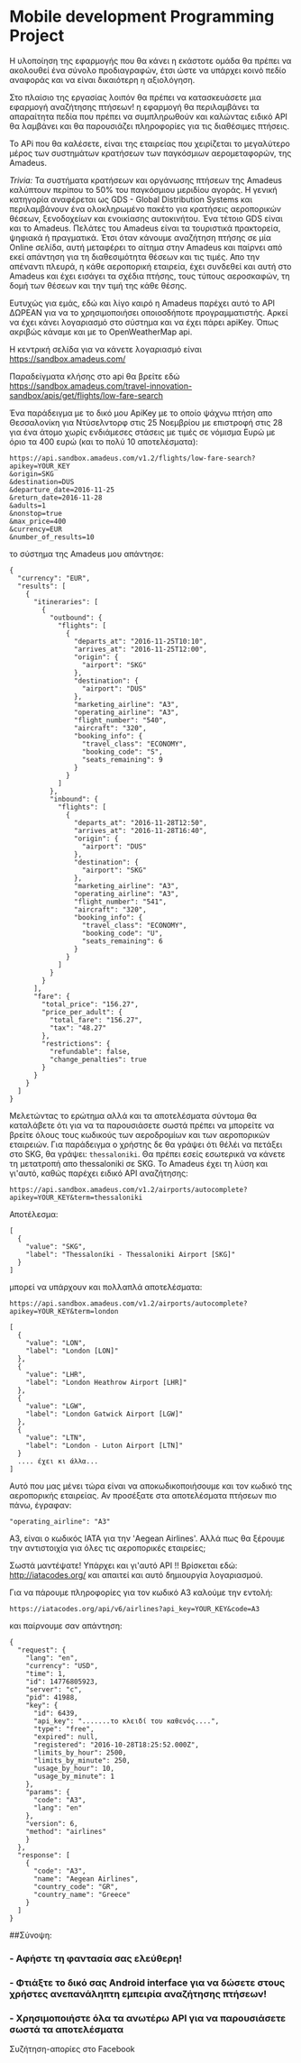 # Mobile development Programming Project
 
Η υλοποίηση της εφαρμογής που θα κάνει η εκάστοτε ομάδα θα πρέπει να ακολουθεί ένα σύνολο προδιαγραφών, έτσι ώστε να υπάρχει κοινό πεδίο αναφοράς και να είναι δικαιότερη η αξιολόγηση.

Στο πλαίσιο της εργασίας λοιπόν θα πρέπει να κατασκευάσετε μια εφαρμογή αναζήτησης πτήσεων! η εφαρμογή θα περιλαμβάνει τα απαραίτητα πεδία που πρέπει να συμπληρωθούν και καλώντας ειδικό API θα λαμβάνει και θα παρουσιάζει πληροφορίες για τις διαθέσιμες πτήσεις.

Το APi που θα καλέσετε, είναι της εταιρείας που χειρίζεται το μεγαλύτερο μέρος των συστημάτων κρατήσεων των παγκόσμιων αερομεταφορών, της Amadeus. 

_Trivia:_
Τα συστήματα κρατήσεων και οργάνωσης πτήσεων της Amadeus καλύπτουν περίπου το 50% του παγκόσμιου μεριδίου αγοράς. Η γενική κατηγορία αναφέρεται ως GDS - Global Distribution Systems και περιλαμβάνουν ένα ολοκληρωμένο πακέτο για κρατήσεις αεροπορικών θέσεων, ξενοδοχείων και ενοικίασης αυτοκινήτου. Ένα τέτοιο GDS είναι και το Amadeus. Πελάτες του Amadeus είναι τα τουριστικά πρακτορεία, ψηφιακά ή πραγματικά. Έτσι όταν κάνουμε αναζήτηση πτήσης σε μία Online σελίδα, αυτή μεταφέρει το αίτημα στην Amadeus και παίρνει από εκεί απάντηση για τη διαθεσιμότητα θέσεων και τις τιμές. Απο την απέναντι πλευρά, η κάθε αεροπορική εταιρεία, έχει συνδεθεί και αυτή στο Amadeus και έχει εισάγει τα σχέδια πτήσης, τους τύπους αεροσκαφών, τη δομή των θέσεων και την τιμή της κάθε θέσης.

Ευτυχώς για εμάς, εδώ και λίγο καιρό η Amadeus παρέχει αυτό το API ΔΩΡΕΑΝ για να το χρησιμοποιήσει οποιοσδήποτε προγραμματιστής. Αρκεί να έχει κάνει λογαριασμό στο σύστημα και να έχει πάρει apiKey. Όπως ακριβώς κάναμε και με το OpenWeatherMap api.

Η κεντρική σελίδα για να κάνετε λογαριασμό είναι https://sandbox.amadeus.com/ 

Παραδείγματα κλήσης στο api θα βρείτε εδώ https://sandbox.amadeus.com/travel-innovation-sandbox/apis/get/flights/low-fare-search

Ένα παράδειγμα με το δικό μου ApiKey με το οποίο ψάχνω πτήση απο Θεσσαλονίκη για Ντύσελντορφ στις 25 Νοεμβρίου με επιστροφή στις 28 για ένα άτομο χωρίς ενδιάμεσες στάσεις με τιμές σε νόμισμα Ευρώ με όριο τα 400 ευρώ (και το πολύ 10 αποτελέσματα):

```
https://api.sandbox.amadeus.com/v1.2/flights/low-fare-search?
apikey=YOUR_KEY
&origin=SKG
&destination=DUS
&departure_date=2016-11-25
&return_date=2016-11-28
&adults=1
&nonstop=true
&max_price=400
&currency=EUR
&number_of_results=10
```

το σύστημα της Amadeus μου απάντησε:

```
{
  "currency": "EUR",
  "results": [
    {
      "itineraries": [
        {
          "outbound": {
            "flights": [
              {
                "departs_at": "2016-11-25T10:10",
                "arrives_at": "2016-11-25T12:00",
                "origin": {
                  "airport": "SKG"
                },
                "destination": {
                  "airport": "DUS"
                },
                "marketing_airline": "A3",
                "operating_airline": "A3",
                "flight_number": "540",
                "aircraft": "320",
                "booking_info": {
                  "travel_class": "ECONOMY",
                  "booking_code": "S",
                  "seats_remaining": 9
                }
              }
            ]
          },
          "inbound": {
            "flights": [
              {
                "departs_at": "2016-11-28T12:50",
                "arrives_at": "2016-11-28T16:40",
                "origin": {
                  "airport": "DUS"
                },
                "destination": {
                  "airport": "SKG"
                },
                "marketing_airline": "A3",
                "operating_airline": "A3",
                "flight_number": "541",
                "aircraft": "320",
                "booking_info": {
                  "travel_class": "ECONOMY",
                  "booking_code": "U",
                  "seats_remaining": 6
                }
              }
            ]
          }
        }
      ],
      "fare": {
        "total_price": "156.27",
        "price_per_adult": {
          "total_fare": "156.27",
          "tax": "48.27"
        },
        "restrictions": {
          "refundable": false,
          "change_penalties": true
        }
      }
    }
  ]
}

```

Μελετώντας το ερώτημα αλλά και τα αποτελέσματα σύντομα θα καταλάβετε ότι για να τα παρουσιάσετε σωστά πρέπει να μπορείτε να βρείτε όλους τους κωδικούς των αεροδρομίων και των αεροπορικών εταιρειών. Για παράδειγμα ο χρήστης δε θα γράψει ότι θέλέι να πετάξει στο SKG, θα γράψει: ```thessaloniki```. Θα πρέπει εσείς εσωτερικά να κάνετε τη μετατροπή απο thessaloniki σε SKG. To Amadeus έχει τη λύση και γι'αυτό, καθώς παρέχει ειδικό API αναζήτησης:

```
https://api.sandbox.amadeus.com/v1.2/airports/autocomplete?apikey=YOUR_KEY&term=thessaloniki
```

Αποτέλεσμα:

```
[
  {
    "value": "SKG",
    "label": "Thessaloníki - Thessaloniki Airport [SKG]"
  }
]
```

μπορεί να υπάρχουν και πολλαπλά αποτελέσματα:

```
https://api.sandbox.amadeus.com/v1.2/airports/autocomplete?apikey=YOUR_KEY&term=london
```


```
[
  {
    "value": "LON",
    "label": "London [LON]"
  },
  {
    "value": "LHR",
    "label": "London Heathrow Airport [LHR]"
  },
  {
    "value": "LGW",
    "label": "London Gatwick Airport [LGW]"
  },
  {
    "value": "LTN",
    "label": "London - Luton Airport [LTN]"
  }
  .... έχει κι άλλα...
]
```

Αυτό που μας μένει τώρα είναι να αποκωδικοποιήσουμε και τον κωδικό της αεροπορικής εταιρείας. Αν προσέξατε στα αποτελέσματα πτήσεων πιο πάνω, έγραφαν:

```
"operating_airline": "A3"
```
Α3, είναι ο κωδικός ΙΑΤΑ για την 'Aegean Airlines'. Αλλά πως θα ξέρουμε την αντιστοιχία για όλες τις αεροπορικές εταιρείες; 

Σωστά μαντέψατε! Υπάρχει και γι'αυτό API !! Βρίσκεται εδώ: http://iatacodes.org/ και απαιτεί και αυτό δημιουργία λογαριασμού. 

Για να πάρουμε πληροφορίες για τον κωδικό Α3 καλούμε την εντολή:

```
https://iatacodes.org/api/v6/airlines?api_key=YOUR_KEY&code=A3
```

και παίρνουμε σαν απάντηση:

```
{
  "request": {
    "lang": "en",
    "currency": "USD",
    "time": 1,
    "id": 14776805923,
    "server": "c",
    "pid": 41988,
    "key": {
      "id": 6439,
      "api_key": ".......το κλειδί του καθενός....",
      "type": "free",
      "expired": null,
      "registered": "2016-10-28T18:25:52.000Z",
      "limits_by_hour": 2500,
      "limits_by_minute": 250,
      "usage_by_hour": 10,
      "usage_by_minute": 1
    },
    "params": {
      "code": "A3",
      "lang": "en"
    },
    "version": 6,
    "method": "airlines"
    }
  },
  "response": [
    {
      "code": "A3",
      "name": "Aegean Airlines",
      "country_code": "GR",
      "country_name": "Greece"
    }
  ]
}

```

##Σύνοψη:

###   - Αφήστε τη φαντασία σας ελεύθερη! 
###   - Φτιάξτε το δικό σας Android interface για να δώσετε στους χρήστες ανεπανάληπτη εμπειρία αναζήτησης πτήσεων!
###   - Χρησιμοποιήστε όλα τα ανωτέρω API για να παρουσιάσετε σωστά τα αποτελέσματα


Συζήτηση-απορίες στο Facebook




